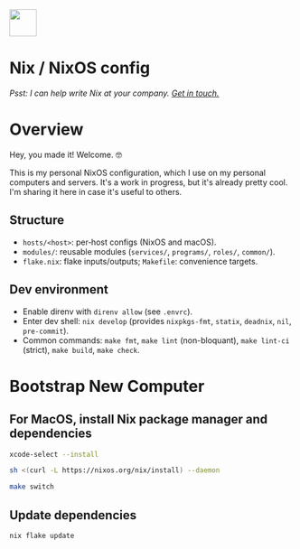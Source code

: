 <img src="https://user-images.githubusercontent.com/1292576/190241835-41469235-f65d-4d4b-9760-372cdff7a70f.png" width="48">

# Nix / NixOS config

_Psst: I can help write Nix at your company. <a href="https://twitter.com/flemzord">Get in touch.</a>_
# Overview
Hey, you made it! Welcome. 🤓

This is my personal NixOS configuration, which I use on my personal computers and servers. It's a work in progress, but it's already pretty cool. I'm sharing it here in case it's useful to others.

## Structure
- `hosts/<host>`: per‑host configs (NixOS and macOS).
- `modules/`: reusable modules (`services/`, `programs/`, `roles/`, `common/`).
- `flake.nix`: flake inputs/outputs; `Makefile`: convenience targets.

## Dev environment
- Enable direnv with `direnv allow` (see `.envrc`).
- Enter dev shell: `nix develop` (provides `nixpkgs-fmt`, `statix`, `deadnix`, `nil`, `pre-commit`).
- Common commands: `make fmt`, `make lint` (non-bloquant), `make lint-ci` (strict), `make build`, `make check`.

# Bootstrap New Computer

## For MacOS, install Nix package manager and dependencies
```sh
xcode-select --install
```
```sh
sh <(curl -L https://nixos.org/nix/install) --daemon
```
```sh
make switch
```
## Update dependencies
```sh
nix flake update
```
